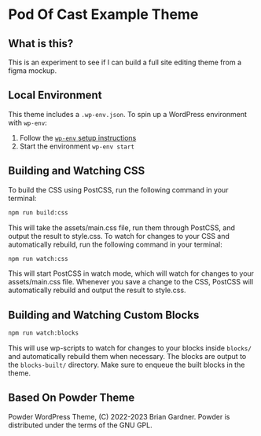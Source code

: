 # Pod Of Cast Example Theme

## What is this?

This is an experiment to see if I can build a full site editing theme from a figma mockup.

## Local Environment

This theme includes a `.wp-env.json`. To spin up a WordPress environment with `wp-env`:

1. Follow the [`wp-env` setup instructions](https://developer.wordpress.org/block-editor/reference-guides/packages/packages-env/#installation)
1. Start the environment `wp-env start`

## Building and Watching CSS

To build the CSS using PostCSS, run the following command in your terminal:

```bash
npm run build:css
```

This will take the assets/main.css file, run them through PostCSS, and output the result to style.css.
To watch for changes to your CSS and automatically rebuild, run the following command in your terminal:

```bash
npm run watch:css
```

This will start PostCSS in watch mode, which will watch for changes to your assets/main.css file.
Whenever you save a change to the CSS, PostCSS will automatically rebuild and output the result to style.css.

## Building and Watching Custom Blocks

```bash
npm run watch:blocks
```

This will use wp-scripts to watch for changes to your blocks inside `blocks/` and automatically rebuild them when necessary.
The blocks are output to the `blocks-built/` directory. Make sure to enqueue the built blocks in the theme.

## Based On Powder Theme

Powder WordPress Theme, (C) 2022-2023 Brian Gardner.
Powder is distributed under the terms of the GNU GPL.
